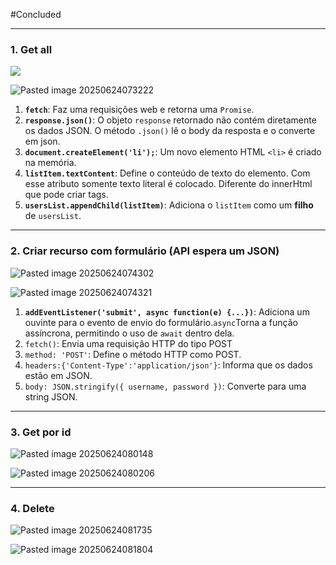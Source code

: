 #Concluded 

---
### **1. Get all**

![](../../../attachments/Pasted%20image%2020250624073206.png)

![Pasted image 20250624073222](../../../attachments/Pasted%20image%2020250624073222.png)

1. **`fetch`**: Faz uma requisições web e retorna uma `Promise`.
2. **`response.json()`**: O objeto `response` retornado não contém diretamente os dados JSON. O método `.json()` lê o body da resposta e o converte em json.
3. **`document.createElement('li');`**: Um novo elemento HTML `<li>` é criado na memória. 
4. **`listItem.textContent`**: Define o conteúdo de texto do elemento. Com esse atributo somente texto literal é colocado. Diferente do innerHtml que pode criar tags. 
5. **`usersList.appendChild(listItem)`**: Adiciona o `listItem` como um **filho** de `usersList`.
---
### **2. Criar recurso com formulário (API espera um JSON)**

![Pasted image 20250624074302](../../../attachments/Pasted%20image%2020250624074302.png)

![Pasted image 20250624074321](../../../attachments/Pasted%20image%2020250624074321.png)

1. **`addEventListener('submit', async function(e) {...})`**: Adiciona um ouvinte para o evento de envio do formulário.`async`Torna a função assíncrona, permitindo o uso de `await` dentro dela.
2. `fetch()`: Envia uma requisição HTTP do tipo POST
3. `method: 'POST'`: Define o método HTTP como POST.
4. `headers:{'Content-Type':'application/json'}`: Informa que os dados estão em JSON.
5. `body: JSON.stringify({ username, password })`: Converte para uma string JSON.

---
### **3. Get por id**

![Pasted image 20250624080148](../../../attachments/Pasted%20image%2020250624080148.png)

![Pasted image 20250624080206](../../../attachments/Pasted%20image%2020250624080206.png)

---
### **4. Delete**

![Pasted image 20250624081735](../../../attachments/Pasted%20image%2020250624081735.png)

![Pasted image 20250624081804](../../../attachments/Pasted%20image%2020250624081804.png)

